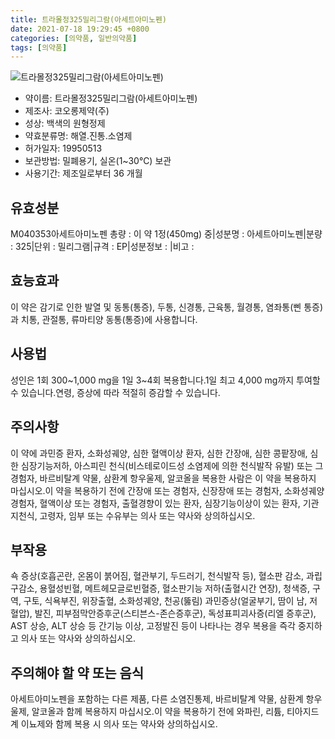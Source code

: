```yaml
---
title: 트라몰정325밀리그람(아세트아미노펜)
date: 2021-07-18 19:29:45 +0800
categories: [의약품, 일반의약품]
tags: [의약품]
---
```

![트라몰정325밀리그람(아세트아미노펜)](https://nedrug.mfds.go.kr/pbp/cmn/itemImageDownload/151317985218400010)

- 약이름: 트라몰정325밀리그람(아세트아미노펜)
- 제조사: 코오롱제약(주)
- 성상: 백색의 원형정제
- 약효분류명: 해열.진통.소염제
- 허가일자: 19950513
- 보관방법: 밀폐용기, 실온(1~30℃) 보관
- 사용기간: 제조일로부터 36 개월
## 유효성분
M040353아세트아미노펜
총량 : 이 약 1정(450mg) 중|성분명 : 아세트아미노펜|분량 : 325|단위 : 밀리그램|규격 : EP|성분정보 : |비고 :
## 효능효과
이 약은 감기로 인한 발열 및 동통(통증), 두통, 신경통, 근육통, 월경통, 염좌통(삔 통증)과 치통, 관절통, 류마티양 동통(통증)에 사용합니다.
## 사용법
성인은 1회 300~1,000 mg을 1일 3~4회 복용합니다.1일 최고 4,000 mg까지 투여할 수 있습니다.연령, 증상에 따라 적절히 증감할 수 있습니다.
## 주의사항
이 약에 과민증 환자, 소화성궤양, 심한 혈액이상 환자, 심한 간장애, 심한 콩팥장애, 심한 심장기능저하, 아스피린 천식(비스테로이드성 소염제에 의한 천식발작 유발) 또는 그 경험자, 바르비탈계 약물, 삼환계 항우울제, 알코올을 복용한 사람은 이 약을 복용하지 마십시오.이 약을 복용하기 전에 간장애 또는 경험자, 신장장애 또는 경험자, 소화성궤양 경험자, 혈액이상 또는 경험자, 출혈경향이 있는 환자, 심장기능이상이 있는 환자, 기관지천식, 고령자, 임부 또는 수유부는 의사 또는 약사와 상의하십시오.
## 부작용
쇽 증상(호흡곤란, 온몸이 붉어짐, 혈관부기, 두드러기, 천식발작 등), 혈소판 감소, 과립구감소, 용혈성빈혈, 메트헤모글로빈혈증, 혈소판기능 저하(출혈시간 연장), 청색증, 구역, 구토, 식욕부진, 위장출혈, 소화성궤양, 천공(뚫림) 과민증상(얼굴부기, 땀이 남, 저혈압), 발진, 피부점막안증후군(스티븐스-존슨증후군), 독성표피괴사증(리엘 증후군), AST 상승, ALT 상승 등 간기능 이상, 고정발진 등이 나타나는 경우 복용을 즉각 중지하고 의사 또는 약사와 상의하십시오.
## 주의해야 할 약 또는 음식
아세트아미노펜을 포함하는 다른 제품, 다른 소염진통제, 바르비탈계 약물, 삼환계 항우울제, 알코올과 함께 복용하지 마십시오.이 약을 복용하기 전에 와파린, 리튬, 티아지드계 이뇨제와 함께 복용 시 의사 또는 약사와 상의하십시오.
